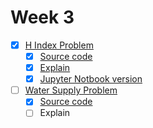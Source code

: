 # Week 3
* [x] [H Index Problem](H_Index.md)
  * [x] [Source code](H_Index_solution.py)
  * [x] [Explain](H_Index_solution.md)
  * [x] [Jupyter Notbook version](H_Index_solution.ipynb)
* [ ] [Water Supply Problem](Water_Supply.md)
  * [x] [Source code](WaterSupply.py)
  * [ ] Explain